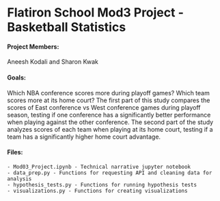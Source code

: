 # Flatiron School Mod3 Project - Basketball Statistics

#### Project Members:
Aneesh Kodali and Sharon Kwak

#### Goals:
Which NBA conference scores more during playoff games? Which team scores more at its home court? The first part of this study compares the scores of East conference vs West conference games during playoff season, testing if one conference has a significantly better performance when playing against the other conference. The second part of the study analyzes scores of each team when playing at its home court, testing if a team has a significantly higher home court advantage.

#### Files:
    - Mod03_Project.ipynb - Technical narrative jupyter notebook
    - data_prep.py - Functions for requesting API and cleaning data for analysis
    - hypothesis_tests.py - Functions for running hypothesis tests
    - visualizations.py - Functions for creating visualizations